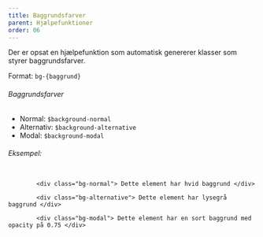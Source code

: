 ```yaml
---
title: Baggrundsfarver
parent: Hjælpefunktioner
order: 06
---
```


<p>Der er opsat en hjælpefunktion som automatisk genererer klasser som styrer baggrundsfarver. </p>
Format: <code>bg-{baggrund}</code>

<h6 class="mb-0">Baggrundsfarver</h6>
<ul>
    <li>Normal: <code>$background-normal</code></li>
    <li>Alternativ: <code>$background-alternative</code></li>
    <li>Modal: <code>$background-modal</code></li>
</ul>

<h6>Eksempel:</h6>
<div class="code-highlight">
    <code>
        &lt;div class="bg-normal"&gt; Dette element har hvid baggrund &lt;/div&gt; <br>
        &lt;div class="bg-alternative"&gt; Dette element har lysegrå baggrund &lt;/div&gt;<br>
        &lt;div class="bg-modal"&gt; Dette element har en sort baggrund med opacity på 0.75 &lt;/div&gt;
    </code>
</div>


